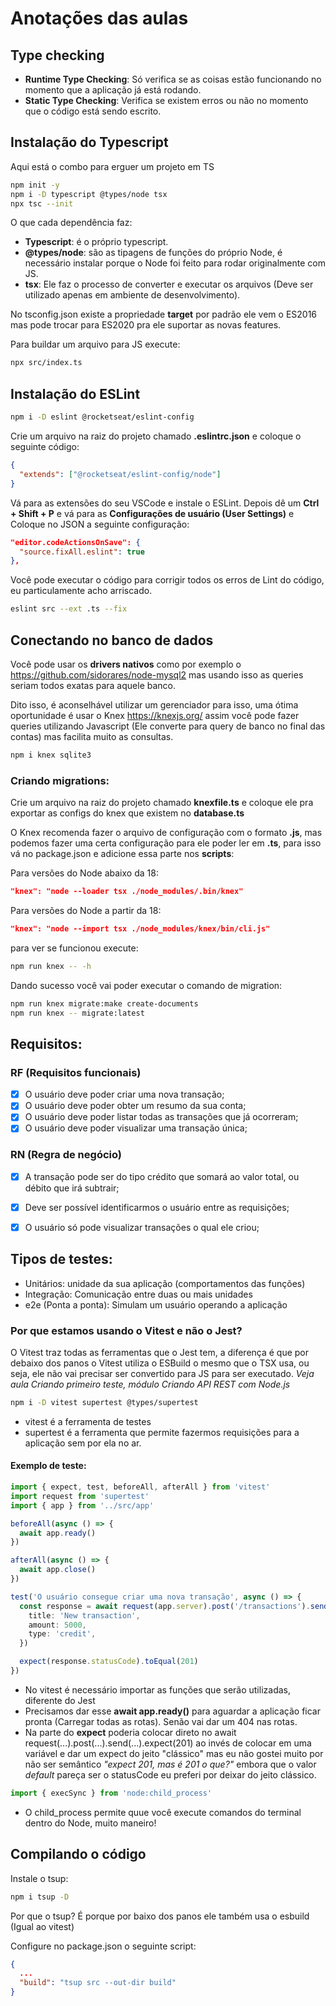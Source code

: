 # Anotações das aulas

## Type checking
- <b>Runtime Type Checking</b>: Só verifica se as coisas estão funcionando no momento que a aplicação já está rodando.
- <b>Static Type Checking</b>: Verifica se existem erros ou não no momento que o código está sendo escrito.

## Instalação do Typescript
Aqui está o combo para erguer um projeto em TS
```bash
npm init -y
npm i -D typescript @types/node tsx
npx tsc --init
```
O que cada dependência faz:
- **Typescript**: é o próprio typescript.
- **@types/node**: são as tipagens de funções do próprio Node, é necessário instalar porque o Node foi feito para rodar originalmente com JS.
- **tsx**: Ele faz o processo de converter e executar os arquivos (Deve ser utilizado apenas em ambiente de desenvolvimento).

No tsconfig.json existe a propriedade **target** por padrão ele vem o ES2016 mas pode trocar para ES2020 pra ele suportar as novas features.

Para buildar um arquivo para JS execute:
```bash
npx src/index.ts
```

## Instalação do ESLint
```bash
npm i -D eslint @rocketseat/eslint-config
```
Crie um arquivo na raiz do projeto chamado **.eslintrc.json** e coloque o seguinte código:
```json
{
  "extends": ["@rocketseat/eslint-config/node"]
}
```
Vá para as extensões do seu VSCode e instale o ESLint.
Depois dê um **Ctrl + Shift + P** e vá para as **Configurações de usuário (User Settings)** e Coloque no JSON a seguinte configuração:
```json
"editor.codeActionsOnSave": {
  "source.fixAll.eslint": true
},
```

Você pode executar o código para corrigir todos os erros de Lint do código, eu particulamente acho arriscado.
```bash
eslint src --ext .ts --fix
```

## Conectando no banco de dados
Você pode usar os **drivers nativos** como por exemplo o https://github.com/sidorares/node-mysql2 mas usando isso as queries seriam todos exatas para aquele banco.

Dito isso, é aconselhável utilizar um gerenciador para isso, uma ótima oportunidade é usar o Knex https://knexjs.org/ assim você pode fazer queries utilizando Javascript (Ele converte para query de banco no final das contas) mas facilita muito as consultas.

```bash
npm i knex sqlite3
```

### Criando migrations:
Crie um arquivo na raiz do projeto chamado **knexfile.ts** e coloque ele pra exportar as configs do knex que existem no **database.ts**

O Knex recomenda fazer o arquivo de configuração com o formato **.js**, mas podemos fazer uma certa configuração para ele poder ler em **.ts**, para isso vá no package.json e adicione essa parte nos **scripts**:

Para versões do Node abaixo da 18:
```json
"knex": "node --loader tsx ./node_modules/.bin/knex"
```
Para versões do Node a partir da 18:
```json
"knex": "node --import tsx ./node_modules/knex/bin/cli.js"
```

para ver se funcionou execute:
```bash
npm run knex -- -h
```
Dando sucesso você vai poder executar o comando de migration:
```bash
npm run knex migrate:make create-documents 
npm run knex -- migrate:latest
```

## Requisitos:
### RF (Requisitos funcionais)
- [x] O usuário deve poder criar uma nova transação;
- [x] O usuário deve poder obter um resumo da sua conta;
- [x] O usuário deve poder listar todas as transações que já ocorreram;
- [x] O usuário deve poder visualizar uma transação única;

### RN (Regra de negócio)
- [x] A transação pode ser do tipo crédito que somará ao valor total, ou débito que irá subtrair;
- [x] Deve ser possível identificarmos o usuário entre as requisições;
- [x] O usuário só pode visualizar transações o qual ele criou;


## Tipos de testes: 
- Unitários: unidade da sua aplicação (comportamentos das funções)
- Integração: Comunicação entre duas ou mais unidades
- e2e (Ponta a ponta): Simulam um usuário operando a aplicação

### Por que estamos usando o Vitest e não o Jest?
O Vitest traz todas as ferramentas que o Jest tem, a diferença é que por debaixo dos panos o Vitest utiliza o ESBuild o mesmo que o TSX usa, ou seja, ele não vai precisar ser convertido para JS para ser executado. *Veja aula Criando primeiro teste, módulo Criando API REST com Node.js*

```bash
npm i -D vitest supertest @types/supertest
```
- vitest é a ferramenta de testes
- supertest é a ferramenta que permite fazermos requisições para a aplicação sem por ela no ar.

#### Exemplo de teste:
```typescript
import { expect, test, beforeAll, afterAll } from 'vitest'
import request from 'supertest'
import { app } from '../src/app'

beforeAll(async () => {
  await app.ready()
})

afterAll(async () => {
  await app.close()
})

test('O usuário consegue criar uma nova transação', async () => {
  const response = await request(app.server).post('/transactions').send({
    title: 'New transaction',
    amount: 5000,
    type: 'credit',
  })

  expect(response.statusCode).toEqual(201)
})
```

- No vitest é necessário importar as funções que serão utilizadas, diferente do Jest
- Precisamos dar esse **await app.ready()** para aguardar a aplicação ficar pronta (Carregar todas as rotas). Senão vai dar um 404 nas rotas.
- Na parte do **expect** poderia colocar direto no await request(...).post(...).send(...).expect(201) ao invés de colocar em uma variável e dar um expect do jeito "clássico" mas eu não gostei muito por não ser semântico *"expect 201, mas é 201 o que?"* embora que o valor *default* pareça ser o statusCode eu preferi por deixar do jeito clássico.


```javascript
import { execSync } from 'node:child_process'
```
- O child_process permite quue você execute comandos do terminal dentro do Node, muito maneiro!

## Compilando o código
Instale o tsup:
```bash
npm i tsup -D
```

Por que o tsup? É porque por baixo dos panos ele também usa o esbuild (Igual ao vitest)

Configure no package.json o seguinte script:
```json
{
  ...
  "build": "tsup src --out-dir build"
}
```